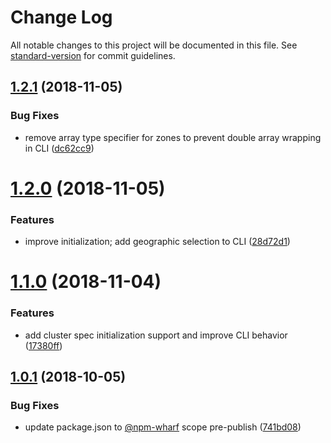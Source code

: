# Change Log

All notable changes to this project will be documented in this file. See [standard-version](https://github.com/conventional-changelog/standard-version) for commit guidelines.

<a name="1.2.1"></a>
## [1.2.1](https://github.com/npm-wharf/kubeform/compare/v1.2.0...v1.2.1) (2018-11-05)


### Bug Fixes

* remove array type specifier for zones to prevent double array wrapping in CLI ([dc62cc9](https://github.com/npm-wharf/kubeform/commit/dc62cc9))



<a name="1.2.0"></a>
# [1.2.0](https://github.com/npm-wharf/kubeform/compare/v1.1.0...v1.2.0) (2018-11-05)


### Features

* improve initialization; add geographic selection to CLI ([28d72d1](https://github.com/npm-wharf/kubeform/commit/28d72d1))



<a name="1.1.0"></a>
# [1.1.0](https://github.com/npm-wharf/kubeform/compare/v1.0.1...v1.1.0) (2018-11-04)


### Features

* add cluster spec initialization support and improve CLI behavior ([17380ff](https://github.com/npm-wharf/kubeform/commit/17380ff))



<a name="1.0.1"></a>
## [1.0.1](https://github.com/npm-wharf/kubeform/compare/v1.0.0...v1.0.1) (2018-10-05)


### Bug Fixes

* update package.json to [@npm-wharf](https://github.com/npm-wharf) scope pre-publish ([741bd08](https://github.com/npm-wharf/kubeform/commit/741bd08))

